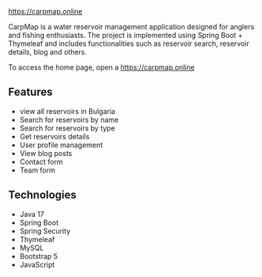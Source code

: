 https://carpmap.online

CarpMap is a water reservoir management application designed for anglers and fishing enthusiasts. The project is implemented using Spring Boot + Thymeleaf and includes functionalities such as reservoir search, reservoir details, blog and others.

To access the home page, open a https://carpmap.online

## Features

- view all reservoirs in Bulgaria
- Search for reservoirs by name
- Search for reservoirs by type
- Get reservoirs details
- User profile management
- View blog posts
- Contact form
- Team form

## Technologies

- Java 17
- Spring Boot
- Spring Security
- Thymeleaf
- MySQL
- Bootstrap 5
- JavaScript
